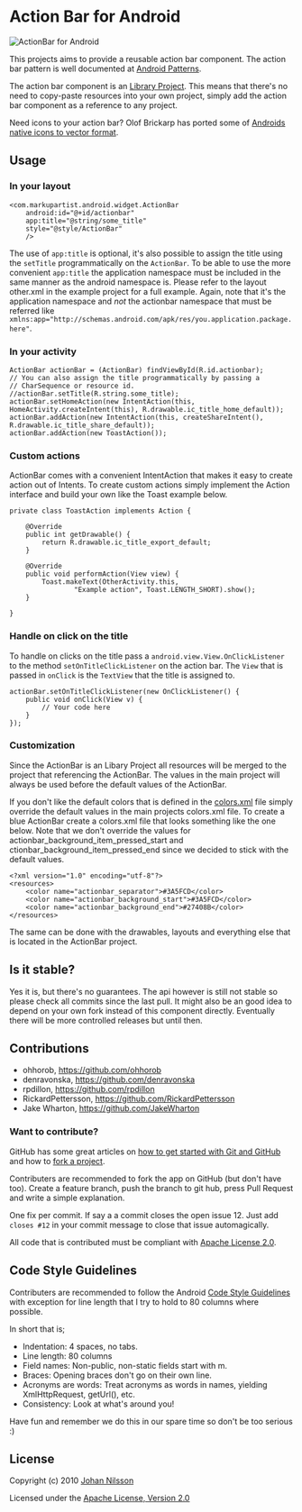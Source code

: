 # Action Bar for Android

![ActionBar for Android](http://markupartist.com/images/actionbar.png "ActionBar for Android")

This projects aims to provide a reusable action bar component. The action bar pattern is well documented at [Android Patterns](http://www.androidpatterns.com/uap_pattern/action-bar).

The action bar component is an [Library Project](http://developer.android.com/guide/developing/eclipse-adt.html#libraryProject). This means that there's no need to copy-paste resources into your own project, simply add the action bar component as a reference to any project.

Need icons to your action bar? Olof Brickarp has ported some of [Androids native icons to vector format](http://www.yay.se/2011/02/native-android-icons-in-vector-format/).

## Usage

### In your layout

    <com.markupartist.android.widget.ActionBar
	    android:id="@+id/actionbar"
	    app:title="@string/some_title"
	    style="@style/ActionBar"
        />

The use of `app:title` is optional, it's also possible to assign the title using the `setTitle` programmatically on the `ActionBar`. To be able to use the more convenient `app:title` the application namespace must be included in the same manner as the android namespace is. Please refer to the layout other.xml in the example project for a full example. Again, note that it's the application namespace and *not* the actionbar namespace that must be referred like `xmlns:app="http://schemas.android.com/apk/res/you.application.package.here"`.

### In your activity

    ActionBar actionBar = (ActionBar) findViewById(R.id.actionbar);
    // You can also assign the title programmatically by passing a
    // CharSequence or resource id.
    //actionBar.setTitle(R.string.some_title);
    actionBar.setHomeAction(new IntentAction(this, HomeActivity.createIntent(this), R.drawable.ic_title_home_default));
    actionBar.addAction(new IntentAction(this, createShareIntent(), R.drawable.ic_title_share_default));
    actionBar.addAction(new ToastAction());

### Custom actions

ActionBar comes with a convenient IntentAction that makes it easy to create action out of Intents. To create custom actions simply implement the Action interface and build your own like the Toast example below.

    private class ToastAction implements Action {

        @Override
        public int getDrawable() {
            return R.drawable.ic_title_export_default;
        }

        @Override
        public void performAction(View view) {
            Toast.makeText(OtherActivity.this,
                    "Example action", Toast.LENGTH_SHORT).show();
        }

    }

### Handle on click on the title

To handle on clicks on the title pass a `android.view.View.OnClickListener` to the method `setOnTitleClickListener` on the action bar. The `View` that is passed in `onClick` is the `TextView` that the title is assigned to.

    actionBar.setOnTitleClickListener(new OnClickListener() {
        public void onClick(View v) {
            // Your code here
        }
    });

### Customization

Since the ActionBar is an Libary Project all resources will be merged to the project that referencing the ActionBar. The values in the main project will always be used before the default values of the ActionBar.

If you don't like the default colors that is defined in the [colors.xml](https://github.com/johannilsson/android-actionbar/blob/master/actionbar/res/values/colors.xml) file simply override the default values in the main projects colors.xml file. To create a blue ActionBar create a colors.xml file that looks something like the one below. Note that we don't override the values for actionbar_background_item_pressed_start and ctionbar_background_item_pressed_end since we decided to stick with the default values.

    <?xml version="1.0" encoding="utf-8"?>
    <resources>
        <color name="actionbar_separator">#3A5FCD</color>
        <color name="actionbar_background_start">#3A5FCD</color>
        <color name="actionbar_background_end">#27408B</color>
    </resources> 

The same can be done with the drawables, layouts and everything else that is located in the ActionBar project.

## Is it stable?

Yes it is, but there's no guarantees. The api however is still not stable so please check all commits since the last pull. It might also be an good idea to depend on your own fork instead of this component directly. Eventually there will be more controlled releases but until then.

## Contributions

* ohhorob, <https://github.com/ohhorob>
* denravonska, <https://github.com/denravonska>
* rpdillon, <https://github.com/rpdillon>
* RickardPettersson, <https://github.com/RickardPettersson>
* Jake Wharton, <https://github.com/JakeWharton>

### Want to contribute?

GitHub has some great articles on [how to get started with Git and GitHub](http://help.github.com/) and how to [fork a project](http://help.github.com/forking/).

Contributers are recommended to fork the app on GitHub (but don't have too). Create a feature branch, push the branch to git hub, press Pull Request and write a simple explanation.

One fix per commit. If say a a commit closes the open issue 12. Just add `closes #12` in your commit message to close that issue automagically.

All code that is contributed must be compliant with [Apache License 2.0](http://www.apache.org/licenses/LICENSE-2.0.html).

## Code Style Guidelines

Contributers are recommended to follow the Android [Code Style Guidelines](http://source.android.com/source/code-style.html) with exception for line length that I try to hold to 80 columns where possible.

In short that is;

* Indentation: 4 spaces, no tabs.
* Line length: 80 columns
* Field names: Non-public, non-static fields start with m.
* Braces: Opening braces don't go on their own line.
* Acronyms are words: Treat acronyms as words in names, yielding XmlHttpRequest, getUrl(), etc.
* Consistency: Look at what's around you!

Have fun and remember we do this in our spare time so don't be too serious :)

## License
Copyright (c) 2010 [Johan Nilsson](http://markupartist.com)

Licensed under the [Apache License, Version 2.0](http://www.apache.org/licenses/LICENSE-2.0.html)


